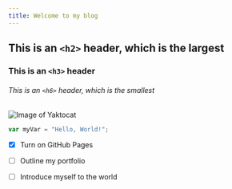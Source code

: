 ```yaml
---
title: Welcome to my blog
---
```


## This is an `<h2>` header, which is the largest

### This is an `<h3>` header

###### This is an `<h6>` header, which is the smallest

![Image of Yaktocat](https://octodex.github.com/images/yaktocat.png)

``` javascript
var myVar = "Hello, World!";
```

- [x] Turn on GitHub Pages
- [ ] Outline my portfolio
- [ ] Introduce myself to the world

